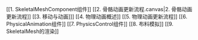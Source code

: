 

[[1. SkeletalMeshComponent组件]]
[[2. 骨骼动画更新流程.canvas|2. 骨骼动画更新流程]]
[[3. 移动与动画]]]
[[4. 物理动画概述]]
[[5. 物理动画更新流程]]
[[6. PhysicalAnimation组件]]
[[7. PhysicsControl组件]]
[[8. 布料模拟]]
[[9. SkeletalMesh的渲染]]






